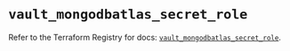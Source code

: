 # `vault_mongodbatlas_secret_role`

Refer to the Terraform Registry for docs: [`vault_mongodbatlas_secret_role`](https://registry.terraform.io/providers/hashicorp/vault/4.6.0/docs/resources/mongodbatlas_secret_role).
